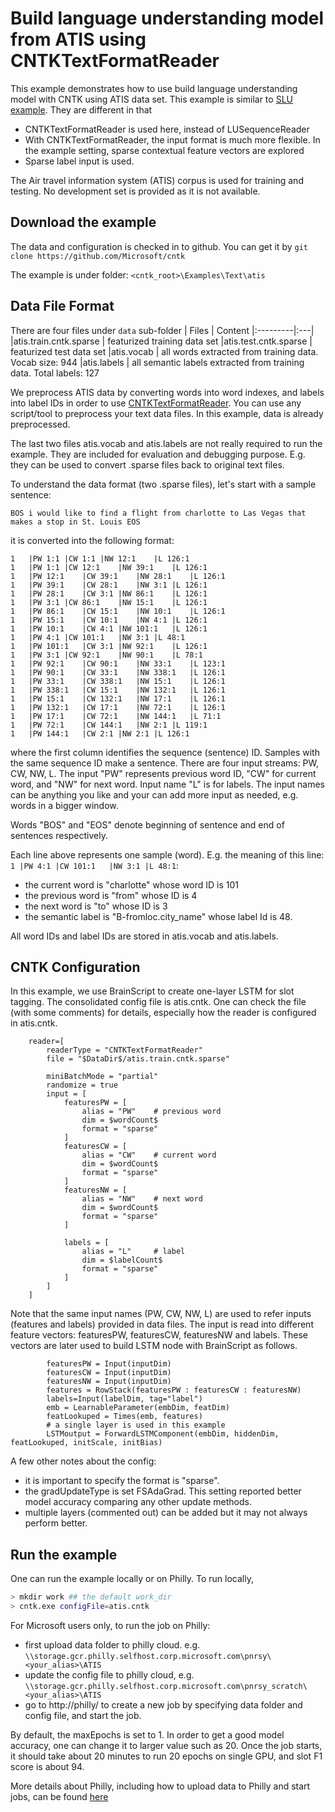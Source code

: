 # Build language understanding model from ATIS using CNTKTextFormatReader

This example demonstrates how to use build language understanding model with CNTK using ATIS data set. This example is similar to 
[SLU example](https://github.com/Microsoft/CNTK/tree/master/Examples/Text/Miscellaneous/SLU). They are different in that
  - CNTKTextFormatReader is used here, instead of LUSequenceReader
  - With CNTKTextFormatReader, the input format is much more flexible. In the example setting, sparse contextual feature vectors are explored
  - Sparse label input is used.

The Air travel information system (ATIS) corpus is used for training and testing. No development set is provided as it is not available.  
## Download the example
The data and configuration is checked in to github. You can get it by
`git clone https://github.com/Microsoft/cntk`

The example is under folder: 
`<cntk_root>\Examples\Text\atis`

## Data File Format
There are four files under `data` sub-folder
| Files  | Content
|:---------|:---|
|atis.train.cntk.sparse | featurized training data set
|atis.test.cntk.sparse  | featurized test data set
|atis.vocab             | all words extracted from training data. Vocab size: 944
|atis.labels            | all semantic labels extracted from training data. Total labels: 127

We preprocess ATIS data by converting words into word indexes, and labels into label IDs in order to use 
[CNTKTextFormatReader](https://github.com/Microsoft/CNTK/wiki/CNTKTextFormat-Reader). You can use any 
script/tool to preprocess your text data files. In this example, data is already preprocessed.

The last two files atis.vocab and atis.labels are not really required to run the example. They are included for evaluation and debugging purpose. 
E.g. they can be used to convert .sparse files back to original text files. 

To understand the data format (two .sparse files), let's start with a sample sentence:
```
BOS i would like to find a flight from charlotte to Las Vegas that makes a stop in St. Louis EOS
```
it is converted into the following format:
```
1	|PW 1:1	|CW 1:1	|NW 12:1	|L 126:1
1	|PW 1:1	|CW 12:1	|NW 39:1	|L 126:1
1	|PW 12:1	|CW 39:1	|NW 28:1	|L 126:1
1	|PW 39:1	|CW 28:1	|NW 3:1	|L 126:1
1	|PW 28:1	|CW 3:1	|NW 86:1	|L 126:1
1	|PW 3:1	|CW 86:1	|NW 15:1	|L 126:1
1	|PW 86:1	|CW 15:1	|NW 10:1	|L 126:1
1	|PW 15:1	|CW 10:1	|NW 4:1	|L 126:1
1	|PW 10:1	|CW 4:1	|NW 101:1	|L 126:1
1	|PW 4:1	|CW 101:1	|NW 3:1	|L 48:1
1	|PW 101:1	|CW 3:1	|NW 92:1	|L 126:1
1	|PW 3:1	|CW 92:1	|NW 90:1	|L 78:1
1	|PW 92:1	|CW 90:1	|NW 33:1	|L 123:1
1	|PW 90:1	|CW 33:1	|NW 338:1	|L 126:1
1	|PW 33:1	|CW 338:1	|NW 15:1	|L 126:1
1	|PW 338:1	|CW 15:1	|NW 132:1	|L 126:1
1	|PW 15:1	|CW 132:1	|NW 17:1	|L 126:1
1	|PW 132:1	|CW 17:1	|NW 72:1	|L 126:1
1	|PW 17:1	|CW 72:1	|NW 144:1	|L 71:1
1	|PW 72:1	|CW 144:1	|NW 2:1	|L 119:1
1	|PW 144:1	|CW 2:1	|NW 2:1	|L 126:1
```
where the first column identifies the sequence (sentence) ID. Samples with the same sequence ID make a sentence. There are four input streams: PW, CW, NW, L. 
The input "PW" represents previous word ID, "CW" for current word, and "NW" for next word. Input name "L" is for labels. The input names can be anything you 
like and your can add more input as needed, e.g. words in a bigger window.

Words "BOS" and "EOS" denote beginning of sentence and end of sentences respectively.

Each line above represents one sample (word). E.g. the meaning of this line: `1	|PW 4:1	|CW 101:1	|NW 3:1	|L 48:1`:
* the current word is "charlotte" whose word ID is 101
* the previous word is "from" whose ID is 4
* the next word is "to" whose ID is 3
* the semantic label is "B-fromloc.city_name" whose label Id is 48.

All word IDs and label IDs are stored in atis.vocab and atis.labels.

## CNTK Configuration

In this example, we use BrainScript to create one-layer LSTM for slot tagging. The consolidated config file is atis.cntk. One can check the file (with some comments) 
for details, especially how the reader is configured in atis.cntk.

```
    reader=[
        readerType = "CNTKTextFormatReader" 
        file = "$DataDir$/atis.train.cntk.sparse" 

        miniBatchMode = "partial" 
        randomize = true
        input = [
            featuresPW = [ 
                alias = "PW"    # previous word
                dim = $wordCount$ 
                format = "sparse" 
            ] 
            featuresCW = [ 
                alias = "CW"    # current word
                dim = $wordCount$ 
                format = "sparse" 
            ]
            featuresNW = [ 
                alias = "NW"    # next word
                dim = $wordCount$ 
                format = "sparse" 
            ]
            
            labels = [ 
                alias = "L"     # label
                dim = $labelCount$
                format = "sparse" 
            ] 
        ]
    ]  
```
Note that the same input names (PW, CW, NW, L) are used to refer inputs (features and labels) provided in data files. The input is read into different 
feature vectors: featuresPW, featuresCW, featuresNW and labels. These vectors are later used to build LSTM node with BrainScript as follows. 
```
        featuresPW = Input(inputDim)
        featuresCW = Input(inputDim)
        featuresNW = Input(inputDim)
        features = RowStack(featuresPW : featuresCW : featuresNW)
        labels=Input(labelDim, tag="label")
        emb = LearnableParameter(embDim, featDim)
        featLookuped = Times(emb, features)
        # a single layer is used in this example
        LSTMoutput = ForwardLSTMComponent(embDim, hiddenDim, featLookuped, initScale, initBias)
```
A few other notes about the config:
- it is important to specify the format is "sparse".
- the gradUpdateType is set FSAdaGrad. This setting reported better model accuracy comparing any other update methods.
- multiple layers (commented out) can be added but it may not always perform better.

## Run the example

One can run the example locally or on Philly. 
To run locally,

```sh
> mkdir work ## the default work_dir
> cntk.exe configFile=atis.cntk
```

For Microsoft users only, to run the job on Philly:
- first upload data folder to philly cloud. e.g. `\\storage.gcr.philly.selfhost.corp.microsoft.com\pnrsy\<your_alias>\ATIS `
- update the config file to philly cloud, e.g. `\\storage.gcr.philly.selfhost.corp.microsoft.com\pnrsy_scratch\<your_alias>\ATIS`
- go to http://philly/ to create a new job by specifying data folder and config file, and start the job.

By default, the maxEpochs is set to 1. In order to get a good model accuracy, one can change it to larger value such as 20. 
Once the job starts, it should take about 20 minutes to run 20 epochs on single GPU, and slot F1 score is about 94.

More details about Philly, including how to upload data to Philly and start jobs, can be found [here](https://microsoft.sharepoint.com/teams/ATISG/SitePages/Philly%20Users%20Guide.aspx)



